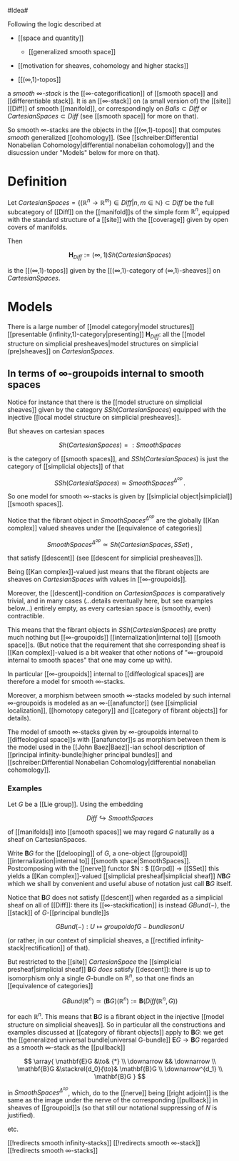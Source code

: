 

#Idea#

Following the logic described at

* [[space and quantity]]

  * [[generalized smooth space]]

* [[motivation for sheaves, cohomology and higher stacks]]

* [[(∞,1)-topos]]

a _smooth $\infty$-stack_ is the [[∞-categorification]] of [[smooth space]] and [[differentiable stack]]. It is
an [[∞-stack]] on (a small version of) the [[site]] [[Diff]] of smooth [[manifold]], or correspondingly on $Balls \subset Diff$ or $CartesianSpaces \subset Diff$ (see [[smooth space]] for more on that).

So smooth $\infty$-stacks are the objects in the [[(∞,1)-topos]] that computes _smooth_ generalized [[cohomology]]. (See [[schreiber:Differential Nonabelian Cohomology|differential nonabelian cohomology]] and the disucssion under "Models" below for more on that).

# Definition #

Let $CartesianSpaces = \{ (\mathbb{R}^n \to \mathbb{R}^m) \in Diff| n,m \in \mathbb{N}\} \subset Diff$ be the full subcategory of [[Diff]] on the [[manifold]]s of the simple form $\mathbb{R}^n$, equipped with the standard structure of a [[site]] with the [[coverage]] given by open covers of manifolds.

Then

$$
  \mathbf{H}_{Diff} := (\infty,1)Sh(CartesianSpaces)
$$

is the [[(∞,1)-topos]] given by the [[(∞,1)-category of (∞,1)-sheaves]] on $CartesianSpaces$.


# Models #

There is a large number of [[model category|model structures]] [[presentable (infinity,1)-category|presenting]] $\mathbf{H}_{Diff}$: all the [[model structure on simplicial presheaves|model structures on simplicial (pre)sheaves]] on $CartesianSpaces$.


## In terms of $\infty$-groupoids internal to smooth spaces ##

Notice for instance that there is the [[model structure on simplicial sheaves]] given by the category $SSh(CartesianSpaces)$ equipped with the injective [[local model structure on simplicial presheaves]].

But sheaves on cartesian spaces

$$
  Sh(CartesianSpaces)
  =: SmoothSpaces
$$

is the category of [[smooth spaces]], and $SSh(CartesianSpaces)$ is just the category of [[simplicial objects]] of that

$$
  SSh(CartesialSpaces) 
  \simeq
  SmoothSpaces^{\Delta^{op}}
  \,.
$$

So one model for smooth $\infty$-stacks is given by [[simplicial object|simplicial]] [[smooth spaces]].

Notice that the fibrant object in $SmoothSpaces^{\Delta^{op}}$ are the globally [[Kan complex]] valued sheaves under the [[equivalence of categories]]

$$
  SmoothSpaces^{\Delta^{op}}
  \simeq
  Sh(CartesianSpaces, SSet)
  \,,
$$

that satisfy [[descent]] (see [[descent for simplicial presheaves]]).

Being [[Kan complex]]-valued just means that the fibrant objects are sheaves on $CartesianSpaces$ with values in [[∞-groupoids]].

Moreover, the [[descent]]-condition on $CartesianSpaces$ is comparatively trivial, and in many cases (...details eventually here, but see examples below...) entirely empty, as every cartesian space is (smoothly, even) contractible. 

This means that the fibrant objects in $SSh(CartesianSpaces)$ are pretty much nothing but [[∞-groupoids]] [[internalization|internal to]] [[smooth space]]s. (But notice that the requirement that she corresponding sheaf is [[Kan complex]]-valued is a bit weaker that other notions of "$\infty$-groupoid internal to smooth spaces" that one may come up with).

In particular [[∞-groupoids]] internal to [[diffeological spaces]] are therefore a model for smooth $\infty$-stacks.

Moreover, a morphism between smooth $\infty$-stacks modeled by such internal $\infty$-groupoids is modeled as an $\infty$-[[anafunctor]] (see [[simplicial localization]], [[homotopy category]] and [[category of fibrant objects]] for details).

The model of smooth $\infty$-stacks given by $\infty$-groupoids internal to [[diffeological space]]s with [[anafunctor]]s as morphism between them is the model used in the [[John Baez|Baez]]-ian school description of 
[[principal infinity-bundle|higher principal bundles]] and
[[schreiber:Differential Nonabelian Cohomology|differential nonabelian cohomology]].

### Examples ###

Let $G$ be a [[Lie group]]. Using the embedding

$$
  Diff \hookrightarrow SmoothSpaces
$$

of [[manifolds]] into [[smooth spaces]] we may regard
$G$ naturally as a sheaf on CartesianSpaces.

Write $\mathbf{B} G$ for the [[delooping]] of $G$, a one-object [[groupoid]] [[internalization|internal to]] [[smooth space|SmoothSpaces]]. Postcomposing with the [[nerve]] functor $N : $ [[Grpd]] $\to$ [[SSet]] this yields a [[Kan complex]]-valued [[simplicial presheaf|simplicial sheaf]] $N \mathbf{B} G$ which we shall by convenient and useful abuse of notation just call $\mathbf{B} G$ itself.

Notice that $\mathbf{B} G$ does not satisfy [[descent]] when regarded as a simplicial sheaf on all of [[Diff]]: there its [[∞-stackification]] is instead $G Bund(-)$, the [[stack]] of $G$-[[principal bundle]]s 

$$
  G Bund(-) : U \mapsto groupoid of G-bundles on U
$$

(or rather, in our context of simplicial sheaves, a [[rectified infinity-stack|rectification]] of that).

But restricted to the [[site]] $CartesianSpace$ the [[simplicial presheaf|simplicial sheaf]] $\mathbf{B} G$ _does_ satisfy [[descent]]: there is up to isomorphism only a single $G$-bundle on $\mathbb{R}^n$, so that one finds an [[equivalence of categories]]

$$
  G Bund(\mathbb{R}^n) \simeq (\mathbf{B} G)(\mathbb{R}^n)
  := \mathbf{B}(Diff(\mathbb{R}^n,  G))
$$

for each $\mathbb{R}^n$. This means that  $\mathbf{B}G$ is a fibrant object in the injective [[model structure on simplicial sheaves]]. 
So in particular all the constructions and examples discussed at [[category of fibrant objects]] apply to $\mathbf{B}G$: we get the [[generalized universal bundle|universal G-bundle]] $\mathbf{E} G \to \mathbf{B}G$ regarded as a smooth $\infty$-stack as the [[pullback]]

$$
  \array{
    \mathbf{E}G &\to& {*}
    \\
    \downarrow && \downarrow
    \\
    \mathbf{B}G &\stackrel{d_0}{\to}& \mathbf{B}G
    \\
    \downarrow^{d_1}
    \\
    \mathbf{B}G
  }
$$

in $SmoothSpaces^{\Delta^{op}}$, which, do to the [[nerve]] being [[right adjoint]] is the same as the image under the nerve of the corresponding [[pullback]] in sheaves of [[groupoid]]s (so that still our notational suppressing of $N$ is justified).

etc. 

[[!redirects smooth infinity-stacks]]
[[!redirects smooth ∞-stack]]
[[!redirects smooth ∞-stacks]]